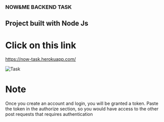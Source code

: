 ### NOW&ME BACKEND TASK

## Project built with Node Js

# Click on this link

https://now-task.herokuapp.com/

<img src="https://res.cloudinary.com/chuksmbanaso/image/upload/v1652397370/media/Screenshot_92_eru67m.png" title="Task" alt="Task">

# Note 
Once you create an account and login, you will be granted a token. Paste the token in the authorize section, so you would have access to the other post requests that requires authentication
